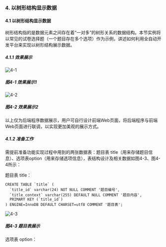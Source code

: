 ### 4. 以树形结构显示数据

#### 4.1 以树形结构显示数据

树形结构指的是数据元素之间存在着“一对多”的树形关系的数据结构。本节实例将以常见的试卷选择题（一个题目存在多个选项）作为示例，讲述如何利用全自动开发平台来实现以树形结构展示数据。

##### 4.1.1 效果展示

![4-1](https://www.feisuanyz.com/fsimage/alcj-image/treestructure/tree_2-1.png)

##### 图4-1 效果展示1

![4-2](https://www.feisuanyz.com/fsimage/alcj-image/treestructure/tree_2-2.png)

##### 图4-2 效果展示2

以上仅为后端程序数据展示，用户可自行设计前端Web页面，将后端程序与前端Web页面进行联调，以实现更加美观的展示方式。

##### 4.1.2 准备工作

需提前准备功能实现过程中用到的两张数据表：题目表 title（用来存储题目信息）、选项表option（用来存储选项信息），表结构设计及相关数据如图4-3、图4-4所示：

题目表 title：

```
CREATE TABLE `title` (
  `title_id` varchar(24) NOT NULL COMMENT '题目编号',
  `title_context` varchar(255) DEFAULT NULL COMMENT '题目内容',
  PRIMARY KEY (`title_id`)
) ENGINE=InnoDB DEFAULT CHARSET=utf8 COMMENT '题目表';
```
![4-3](https://www.feisuanyz.com/fsimage/alcj-image/treestructure/tree_3-1.png)

##### 图4-3 题目表展示

选项表 option：
